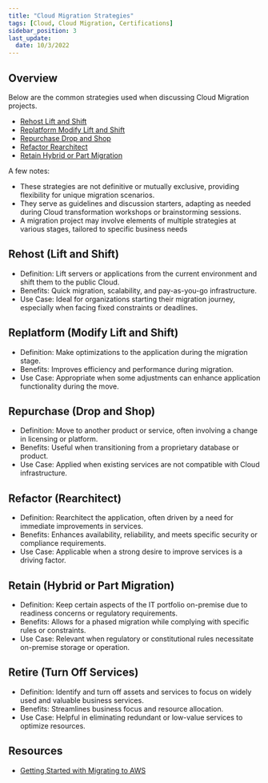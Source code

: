```yaml
---
title: "Cloud Migration Strategies"
tags: [Cloud, Cloud Migration, Certifications]
sidebar_position: 3
last_update:
  date: 10/3/2022
---
```




## Overview

Below are the  common strategies used when discussing Cloud Migration projects. 

- [Rehost Lift and Shift](#rehost-lift-and-shift)
- [Replatform Modify Lift and Shift](#replatform-modify-lift-and-shift)
- [Repurchase Drop and Shop](#repurchase-drop-and-shop)
- [Refactor Rearchitect](#refactor-rearchitect)
- [Retain Hybrid or Part Migration](#retain-hybrid-or-part-migration)

A few notes:

- These strategies are not definitive or mutually exclusive, providing flexibility for unique migration scenarios.
- They serve as guidelines and discussion starters, adapting as needed during Cloud transformation workshops or brainstorming sessions.
- A migration project may involve elements of multiple strategies at various stages, tailored to specific business needs


## Rehost (Lift and Shift)

- Definition: Lift servers or applications from the current environment and shift them to the public Cloud.
- Benefits: Quick migration, scalability, and pay-as-you-go infrastructure.
- Use Case: Ideal for organizations starting their migration journey, especially when facing fixed constraints or deadlines.

## Replatform (Modify Lift and Shift)

- Definition: Make optimizations to the application during the migration stage.
- Benefits: Improves efficiency and performance during migration.
- Use Case: Appropriate when some adjustments can enhance application functionality during the move.

## Repurchase (Drop and Shop)

- Definition: Move to another product or service, often involving a change in licensing or platform.
- Benefits: Useful when transitioning from a proprietary database or product.
- Use Case: Applied when existing services are not compatible with Cloud infrastructure.

## Refactor (Rearchitect)

- Definition: Rearchitect the application, often driven by a need for immediate improvements in services.
- Benefits: Enhances availability, reliability, and meets specific security or compliance requirements.
- Use Case: Applicable when a strong desire to improve services is a driving factor.

## Retain (Hybrid or Part Migration)

- Definition: Keep certain aspects of the IT portfolio on-premise due to readiness concerns or regulatory requirements.
- Benefits: Allows for a phased migration while complying with specific rules or constraints.
- Use Case: Relevant when regulatory or constitutional rules necessitate on-premise storage or operation.

## Retire (Turn Off Services)

- Definition: Identify and turn off assets and services to focus on widely used and valuable business services.
- Benefits: Streamlines business focus and resource allocation.
- Use Case: Helpful in eliminating redundant or low-value services to optimize resources.

## Resources 

- [Getting Started with Migrating to AWS](https://cloudacademy.com/learning-paths/cloud-academy-getting-started-with-migrating-to-aws-125/)
